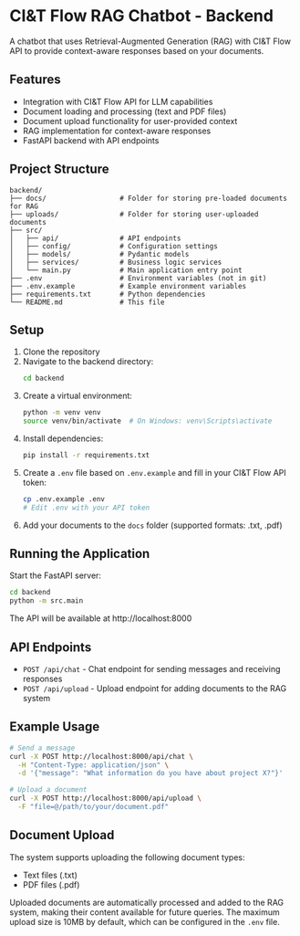 # CI&T Flow RAG Chatbot - Backend

A chatbot that uses Retrieval-Augmented Generation (RAG) with CI&T Flow API to provide context-aware responses based on your documents.

## Features

- Integration with CI&T Flow API for LLM capabilities
- Document loading and processing (text and PDF files)
- Document upload functionality for user-provided context
- RAG implementation for context-aware responses
- FastAPI backend with API endpoints

## Project Structure

```
backend/
├── docs/                  # Folder for storing pre-loaded documents for RAG
├── uploads/               # Folder for storing user-uploaded documents
├── src/
│   ├── api/               # API endpoints
│   ├── config/            # Configuration settings
│   ├── models/            # Pydantic models
│   ├── services/          # Business logic services
│   └── main.py            # Main application entry point
├── .env                   # Environment variables (not in git)
├── .env.example           # Example environment variables
├── requirements.txt       # Python dependencies
└── README.md              # This file
```

## Setup

1. Clone the repository
2. Navigate to the backend directory:
   ```bash
   cd backend
   ```
3. Create a virtual environment:
   ```bash
   python -m venv venv
   source venv/bin/activate  # On Windows: venv\Scripts\activate
   ```
4. Install dependencies:
   ```bash
   pip install -r requirements.txt
   ```
5. Create a `.env` file based on `.env.example` and fill in your CI&T Flow API token:
   ```bash
   cp .env.example .env
   # Edit .env with your API token
   ```
6. Add your documents to the `docs` folder (supported formats: .txt, .pdf)

## Running the Application

Start the FastAPI server:

```bash
cd backend
python -m src.main
```

The API will be available at http://localhost:8000

## API Endpoints

- `POST /api/chat` - Chat endpoint for sending messages and receiving responses
- `POST /api/upload` - Upload endpoint for adding documents to the RAG system

## Example Usage

```bash
# Send a message
curl -X POST http://localhost:8000/api/chat \
  -H "Content-Type: application/json" \
  -d '{"message": "What information do you have about project X?"}'

# Upload a document
curl -X POST http://localhost:8000/api/upload \
  -F "file=@/path/to/your/document.pdf"
```

## Document Upload

The system supports uploading the following document types:
- Text files (.txt)
- PDF files (.pdf)

Uploaded documents are automatically processed and added to the RAG system, making their content available for future queries. The maximum upload size is 10MB by default, which can be configured in the `.env` file.